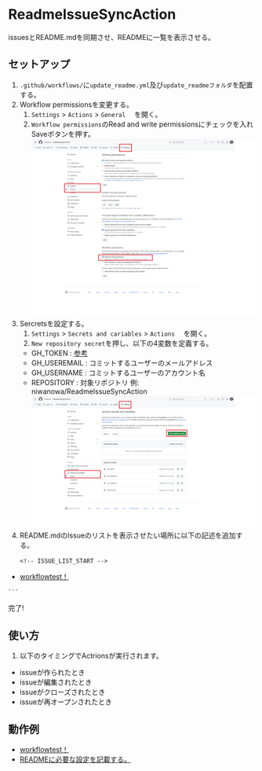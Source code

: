 # ReadmeIssueSyncAction
issuesとREADME.mdを同期させ、READMEに一覧を表示させる。

## セットアップ
1. `.github/workflows/`に`update_readme.yml`及び`update_readmeフォルダ`を配置する。
2. Workflow permissionsを変更する。
    1. `Settings` > `Actions` > `General` 　を開く。
    2.  `Workflow permissions`のRead and write permissionsにチェックを入れSaveボタンを押す。
    ![SS](/docs/WorkflowPermissions.png)
3. Sercretsを設定する。
    1. `Settings` > `Secrets and cariables` > `Actions` 　を開く。
    2.  `New repository secret`を押し、以下の4変数を定義する。
    - GH_TOKEN : [参考](https://docs.github.com/ja/authentication/keeping-your-account-and-data-secure/managing-your-personal-access-tokens)
    - GH_USEREMAIL : コミットするユーザーのメールアドレス
    - GH_USERNAME : コミットするユーザーのアカウント名
    - REPOSITORY : 対象リポジトリ 例: niwanowa/ReadmeIssueSyncAction
    ![SS](/docs/Secrets.png)
4. README.mdのIssueのリストを表示させたい場所に以下の記述を追加する。
    ```
    <!-- ISSUE_LIST_START -->
- [workflowtest！](https://github.com/niwanowa/ReadmeIssueSyncAction/issues/3)
<!-- github actions: Updated on 2023-10-04 13:00:37 UTC-->
<!-- ISSUE_LIST_END -->
    ```
完了!

## 使い方
1. 以下のタイミングでActrionsが実行されます。
- issueが作られたとき
- issueが編集されたとき
- issueがクローズされたとき
- issueが再オープンされたとき


## 動作例
<!-- ISSUE_LIST_START -->
- [workflowtest！](https://github.com/niwanowa/ReadmeIssueSyncAction/issues/3)
- [READMEに必要な設定を記載する。](https://github.com/niwanowa/ReadmeIssueSyncAction/issues/2)
<!-- github actions: Updated on 2023-10-04 08:25:15 UTC-->

